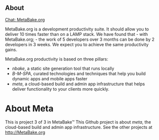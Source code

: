 ## About

[Chat: MetaBake.org ](http://chat.MetaBake.org)


MetaBake.org is a development productivity suite. It should allow you to deliver 10 times faster than on a LAMP stack. We have found that - with MetaBake.org; - the work of 5 developers over 3 months can be done by 2 developers in 3 weeks. We expect you to achieve the same productivity gains.


MetaBake.org productivity is based on three pillars:
- _nbake_, a static site generation tool that runs locally
- _B-M-SPA_, curated technologies and techniques that help you build dynamic apps and mobile apps faster
- _meta_, a cloud-based build and admin app infrastructure that helps deliver functionality to your clients more quickly.


# About Meta

This is project 3 of 3 in MetaBake&trade; This Github project is about _meta_, the cloud-based build and admin app infrastructure. See the other projects at http://MetaBake.org
